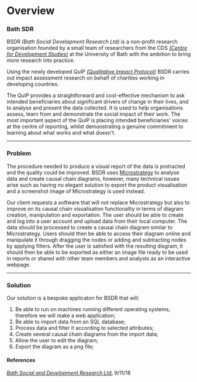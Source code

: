Overview
========

### Bath SDR 

BSDR _(Bath Social Development Research Ltd)_ is a non-profit research organisation founded by a small team of researchers
 from the CDS [_(Centre for Development Studies)_](http://www.bath.ac.uk/cds/) at the University of Bath with the ambition
 to bring more research into practice.
 
Using the newly developed QuIP [_(Qualitative Impact Protocol)_](http://bathsdr.org/wp-content/uploads/2017/09/Revised-QUIP-briefing-paper-July-2017.pdf)
 BSDR carries out impact assessment research on behalf of charities working in developing countries.

The QuIP provides a straightforward and cost-effective mechanism to ask intended beneficiaries about significant drivers
 of change in their lives, and to analyse and present the data collected. It is used to help organisations assess, learn
 from and demonstrate the social impact of their work. The most important aspect of the QuIP is placing intended beneficiaries'
 voices at the centre of reporting, whilst demonstrating a genuine commitment to learning about what works and what doesn't.
 
 --- 
  
### Problem 

The procedure needed to produce a visual report of the data is protracted and the quality could be improved. BSDR uses
 [Microstrategy](https://www.microstrategy.com/us) to analyse data and create causal chain diagrams, however, many technical issues arise such as having no elegant solution to export the product visualisation and a screenshot image of Microstrategy is used instead.
 
 Our client requests a software that will not replace Microstrategy but also to improve on its causal chain visualisation
 functionality in terms of diagram creation, manipulation and exportation. The user should be able to create and log into a user account and upload data from their local computer. The data should be processed to create a causal chain diagram similar to Microstrategy. Users should then be able to access their diagram online and manipulate it through dragging the nodes or adding and subtracting nodes by applying filters. After the user is satisfied with the resulting disgram, it should then be able to be exported as either an image file ready to be used in reports or shared with other team members and analysts as an interactive webpage.

---

### Solution 

Our solution is a bespoke applicaton for BSDR that will:
1. Be able to run on machines running different operating systems, therefore we will make a web application;
2. Be able to import data from an SQL database;
3. Process data and filter it according to selected attributes; 
4. Create several causal chain diagrams from the import data; 
5. Allow the user to edit the diagram;
6. Export the diagram as a png file; 

#### References
[_Bath Social and Development Research Ltd._](http://bathsdr.org/) 9/11/18
